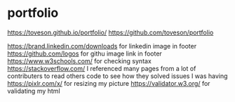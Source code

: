 # portfolio

https://toveson.github.io/portfolio/
https://github.com/toveson/portfolio

https://brand.linkedin.com/downloads for linkedin image in footer
https://github.com/logos for githu image link in footer
https://www.w3schools.com/ for checking syntax
https://stackoverflow.com/ I referenced many pages from a lot of contributers to read others code to see how they solved issues I was having
https://pixlr.com/x/ for resizing my picture
https://validator.w3.org/ for validating my html